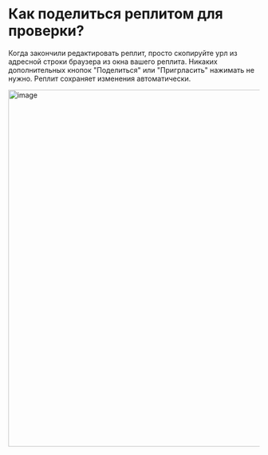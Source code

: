 # Как поделиться реплитом для проверки?

Когда закончили редактировать реплит, просто скопируйте урл из адресной строки браузера из окна вашего реплита.
Никаких дополнительных кнопок "Поделиться" или "Пригрласить" нажимать не нужно.
Реплит сохраняет изменения автоматически.

<img width="714" alt="image" src="https://user-images.githubusercontent.com/53707586/208191665-8e1303f2-07af-4a96-a602-e802320a9f61.png">
